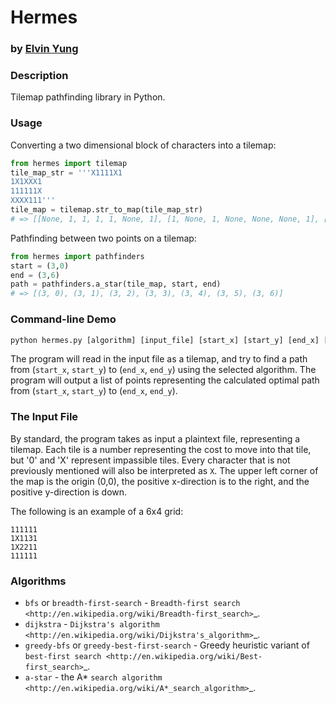 # Hermes
### by [Elvin Yung](https://github.com/elvinyung>)

### Description
Tilemap pathfinding library in Python. 

### Usage
Converting a two dimensional block of characters into a tilemap:

```python
from hermes import tilemap
tile_map_str = '''X1111X1
1X1XXX1
111111X 
XXXX111'''
tile_map = tilemap.str_to_map(tile_map_str)
# => [[None, 1, 1, 1, 1, None, 1], [1, None, 1, None, None, None, 1], [1, 1, 1, 1, 1, 1, None], [None, None, None, None, 1, 1, 1]]
```


Pathfinding between two points on a tilemap:
```python
from hermes import pathfinders
start = (3,0)
end = (3,6)
path = pathfinders.a_star(tile_map, start, end)
# => [(3, 0), (3, 1), (3, 2), (3, 3), (3, 4), (3, 5), (3, 6)]
```

### Command-line Demo
```python
python hermes.py [algorithm] [input_file] [start_x] [start_y] [end_x] [end_y]
```

The program will read in the input file as a tilemap, and try to find a path from (`start_x`, `start_y`) to (`end_x`, `end_y`) using the selected algorithm. The program will output a list of points representing the calculated optimal path from (`start_x`, `start_y`) to (`end_x`, `end_y`).

### The Input File
By standard, the program takes as input a plaintext file, representing a tilemap. Each tile is a number representing the cost to move into that tile, but '0' and 'X' represent impassible tiles. Every character that is not previously mentioned will also be interpreted as `X`. The upper left corner of the map is the origin (0,0), the positive x-direction is to the right, and the positive y-direction is down.

The following is an example of a 6x4 grid:
```
111111
1X1131
1X2211
111111
```

### Algorithms
* `bfs` or `breadth-first-search` - `Breadth-first search <http://en.wikipedia.org/wiki/Breadth-first_search>`_.
* `dijkstra` - `Dijkstra's algorithm <http://en.wikipedia.org/wiki/Dijkstra's_algorithm>`_.
* `greedy-bfs` or `greedy-best-first-search` - Greedy heuristic variant of `best-first search <http://en.wikipedia.org/wiki/Best-first_search>`_.
* `a-star` - the A* `search algorithm <http://en.wikipedia.org/wiki/A*_search_algorithm>`_.
